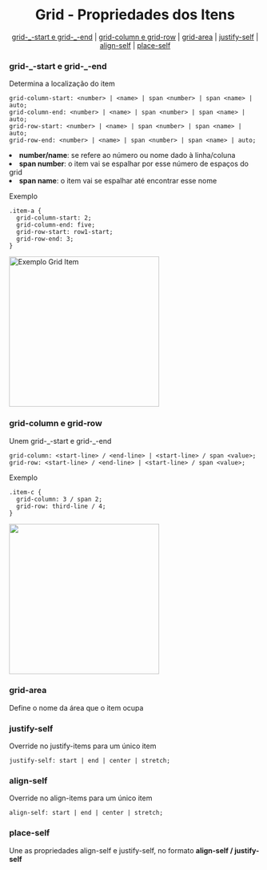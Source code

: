 <h1 align="center">Grid - Propriedades dos Itens</h1>
<p align="center"><a href="gse">grid-_-start e grid-_-end</a> | <a href="#gcr">grid-column e grid-row</a> | <a href="#ga">grid-area</a> | <a href="#js">justify-self</a> | <a href="#as">align-self</a> |  <a href="#ps">place-self</a></p>

<h3 id="gse">grid-_-start e grid-_-end</h3>
<p>Determina a localização do item</p>

```
grid-column-start: <number> | <name> | span <number> | span <name> | auto;
grid-column-end: <number> | <name> | span <number> | span <name> | auto;
grid-row-start: <number> | <name> | span <number> | span <name> | auto;
grid-row-end: <number> | <name> | span <number> | span <name> | auto;
```
<li><b>number/name</b>: se refere ao número ou nome dado à linha/coluna</li>
<li><b>span number</b>: o item vai se espalhar por esse número de espaços do grid</li>
<li><b>span name</b>: o item vai se espalhar até encontrar esse nome</li>
<p>Exemplo</p>

```
.item-a {
  grid-column-start: 2;
  grid-column-end: five;
  grid-row-start: row1-start;
  grid-row-end: 3;
}
```
<img src="https://css-tricks.com/wp-content/uploads/2018/11/grid-column-row-start-end-01.svg" alt="Exemplo Grid Item" width="300px" />

<h3 id="gcr">grid-column e grid-row</h3>
<p>Unem grid-_-start e grid-_-end</p>

```
grid-column: <start-line> / <end-line> | <start-line> / span <value>;
grid-row: <start-line> / <end-line> | <start-line> / span <value>;
```
<p>Exemplo</p>

```
.item-c {
  grid-column: 3 / span 2;
  grid-row: third-line / 4;
}
```
<img src="https://css-tricks.com/wp-content/uploads/2018/11/grid-column-row.svg" width="300px" />

<h3 id="ga">grid-area</h3>
<p>Define o nome da área que o item ocupa</p>

<h3 id="js">justify-self</h3>
<p>Override no justify-items para um único item</p>

```
justify-self: start | end | center | stretch;
```
<h3 id="as">align-self</h3>
<p>Override no align-items para um único item</p>

```
align-self: start | end | center | stretch;
```
<h3 id="ps">place-self</h3>
<p>Une as propriedades align-self e justify-self, no formato <b>align-self / justify-self</b></p>

